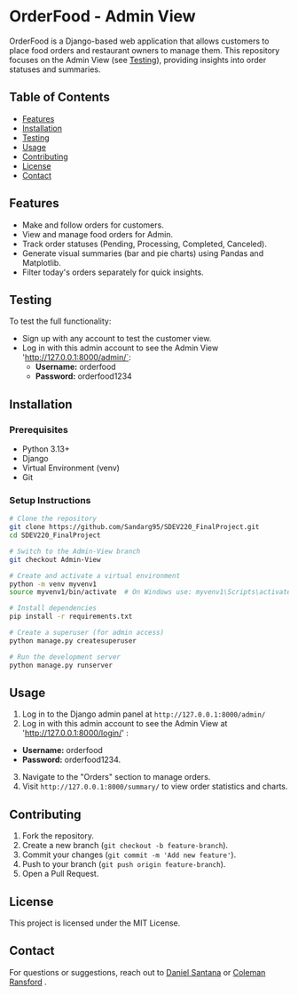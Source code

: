 # OrderFood - Admin View

OrderFood is a Django-based web application that allows customers to place food orders and restaurant owners to manage them. This repository focuses on the Admin View (see [Testing](#testing)), providing insights into order statuses and summaries.

## Table of Contents

- [Features](#features)
- [Installation](#installation)
- [Testing](#testing)
- [Usage](#usage)
- [Contributing](#contributing)
- [License](#license)
- [Contact](#contact)

## Features

- Make and follow orders for customers.
- View and manage food orders for Admin.
- Track order statuses (Pending, Processing, Completed, Canceled).
- Generate visual summaries (bar and pie charts) using Pandas and Matplotlib.
- Filter today's orders separately for quick insights.

## Testing

To test the full functionality:
- Sign up with any account to test the customer view.
- Log in with this admin account to see the Admin View 'http://127.0.0.1:8000/admin/`:
  - **Username:** orderfood
  - **Password:** orderfood1234

## Installation

### Prerequisites

- Python 3.13+
- Django
- Virtual Environment (venv)
- Git

### Setup Instructions

```sh
# Clone the repository
git clone https://github.com/Sandarg95/SDEV220_FinalProject.git
cd SDEV220_FinalProject

# Switch to the Admin-View branch
git checkout Admin-View

# Create and activate a virtual environment
python -m venv myvenv1
source myvenv1/bin/activate  # On Windows use: myvenv1\Scripts\activate

# Install dependencies
pip install -r requirements.txt

# Create a superuser (for admin access)
python manage.py createsuperuser

# Run the development server
python manage.py runserver
```

## Usage

1. Log in to the Django admin panel at `http://127.0.0.1:8000/admin/`
2. Log in with this admin account to see the Admin View at 'http://127.0.0.1:8000/login/' :
  - **Username:** orderfood
  - **Password:** orderfood1234.
3. Navigate to the "Orders" section to manage orders.
4. Visit `http://127.0.0.1:8000/summary/` to view order statistics and charts.

## Contributing

1. Fork the repository.
2. Create a new branch (`git checkout -b feature-branch`).
3. Commit your changes (`git commit -m 'Add new feature'`).
4. Push to your branch (`git push origin feature-branch`).
5. Open a Pull Request.

## License

This project is licensed under the MIT License.

## Contact

For questions or suggestions, reach out to [Daniel Santana](https://github.com/Sandarg95) or [Coleman Ransford](https://github.com/Heavensdoorlmao) .

